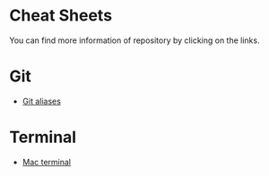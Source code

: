 # Cheat Sheets

You can find more information of repository by clicking on the links. 

# Git

- [Git aliases](https://github.com/ohmyzsh/ohmyzsh/wiki/Cheatsheet)

# Terminal

- [Mac terminal](https://github.com/0nn0/terminal-mac-cheatsheet)

